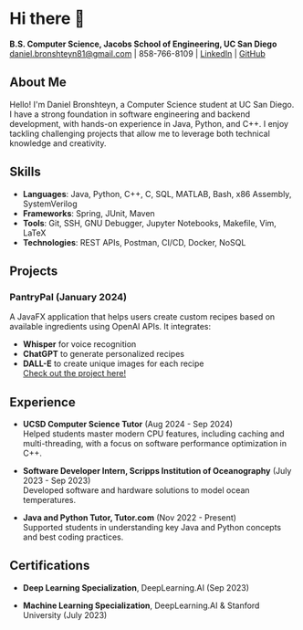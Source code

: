 
# Hi there 👋 

**B.S. Computer Science, Jacobs School of Engineering, UC San Diego**  
daniel.bronshteyn81@gmail.com | 858-766-8109 | [LinkedIn](https://www.linkedin.com/in/daniel-bronshteyn-78862212a/) | [GitHub](https://github.com/dbronshteyn)

## About Me

Hello! I'm Daniel Bronshteyn, a Computer Science student at UC San Diego. I have a strong foundation in software engineering and backend development, with hands-on experience in Java, Python, and C++. I enjoy tackling challenging projects that allow me to leverage both technical knowledge and creativity.

## Skills

- **Languages**: Java, Python, C++, C, SQL, MATLAB, Bash, x86 Assembly, SystemVerilog
- **Frameworks**: Spring, JUnit, Maven
- **Tools**: Git, SSH, GNU Debugger, Jupyter Notebooks, Makefile, Vim, LaTeX
- **Technologies**: REST APIs, Postman, CI/CD, Docker, NoSQL

## Projects

### PantryPal (January 2024)
A JavaFX application that helps users create custom recipes based on available ingredients using OpenAI APIs. It integrates:
- **Whisper** for voice recognition
- **ChatGPT** to generate personalized recipes
- **DALL-E** to create unique images for each recipe  
[Check out the project here!](https://github.com/dbronshteyn/PantryPal)

## Experience

- **UCSD Computer Science Tutor** (Aug 2024 - Sep 2024)  
  Helped students master modern CPU features, including caching and multi-threading, with a focus on software performance optimization in C++.
  
- **Software Developer Intern, Scripps Institution of Oceanography** (July 2023 - Sep 2023)  
  Developed software and hardware solutions to model ocean temperatures.

- **Java and Python Tutor, Tutor.com** (Nov 2022 - Present)  
  Supported students in understanding key Java and Python concepts and best coding practices.

## Certifications

- **Deep Learning Specialization**, DeepLearning.AI (Sep 2023)

- **Machine Learning Specialization**, DeepLearning.AI & Stanford University (July 2023)
